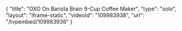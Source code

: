 {
    "title": "OXO On Barista Brain 9-Cup Coffee Maker",
    "type": "solo",
    "layout": "iframe-static",
    "videoId": "109983938",
    "url": "\/tvpembed\/109983938"
}